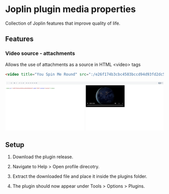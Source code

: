 # Joplin plugin media properties

Collection of Joplin features that improve quality of life.

## Features

### Video source - attachments

Allows the use of attachments as a source in HTML \<video\> tags

```HTML
<video title="You Spin Me Round" src=":/e26f174b3cbc4503bccd94d93fd2dc53" width="50%" controls="controls"></video>
```

![video src attachment](./images/video_src_attachment.png)

## Setup

1. Download the plugin release.

2. Navigate to Help > Open profile direcotry.

3. Extract the downloaded file and place it inside the plugins folder.

4. The plugin should now appear under Tools > Options > Plugins.
